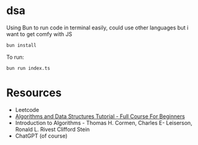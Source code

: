 # dsa

Using Bun to run code in terminal easily, could use other languages but i want to get comfy with JS

```bash
bun install
```

To run:

```bash
bun run index.ts
```
# Resources
<ul>
    <li>Leetcode</li>
    <li><a href="https://www.youtube.com/watch?v=8hly31xKli0&t=330s">Algorithms and Data Structures Tutorial - Full Course For Beginners</a></li>
    <li>Introduction to Algorithms - Thomas H. Cormen, Charles E- Leiserson, Ronald L. Rivest Clifford Stein</li>
    <li>ChatGPT (of course)</li>
</li>